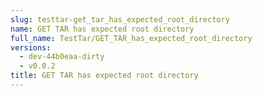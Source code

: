 ```yaml
---
slug: testtar-get_tar_has_expected_root_directory
name: GET TAR has expected root directory
full_name: TestTar/GET_TAR_has_expected_root_directory
versions:
  - dev-44b0eaa-dirty
  - v0.0.2
title: GET TAR has expected root directory
---
```


